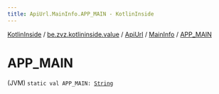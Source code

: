 ```yaml
---
title: ApiUrl.MainInfo.APP_MAIN - KotlinInside
---
```


[KotlinInside](../../../index.html) / [be.zvz.kotlininside.value](../../index.html) / [ApiUrl](../index.html) / [MainInfo](index.html) / [APP_MAIN](./-a-p-p_-m-a-i-n.html)

# APP_MAIN

(JVM) `static val APP_MAIN: `[`String`](https://kotlinlang.org/api/latest/jvm/stdlib/kotlin/-string/index.html)